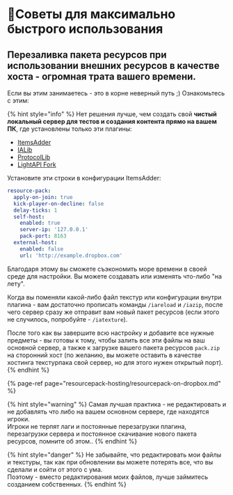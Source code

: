 # 🏁Советы для максимально быстрого использования

## Перезаливка пакета ресурсов при использовании внешних ресурсов в качестве хоста - огромная трата вашего времени.

Если вы этим занимаетесь - это в корне неверный путь ;\) Ознакомьтесь с этим:

{% hint style="info" %}
Нет решения лучше, чем создать свой **чистый локальный сервер для тестов и создания контента прямо на вашем ПК**, где установлены только эти плагины:

* [ItemsAdder](https://www.spigotmc.org/resources/%E2%9C%85must-have%E2%9C%85-itemsadder%E2%9C%A8textures-3d-models-emojis-ores-blocks-wings-tails-hats-more.73355/)
* [IALib](https://www.spigotmc.org/resources/ialib.75974/)
* [ProtocolLib](https://www.spigotmc.org/resources/protocollib.1997/)
* [LightAPI Fork](https://www.spigotmc.org/resources/lightapi-fork.48247/)

Установите эти строки в конфигурации ItemsAdder:

```yaml
resource-pack:
  apply-on-join: true
  kick-player-on-decline: false
  delay-ticks: 1
  self-host:
    enabled: true
    server-ip: '127.0.0.1'
    pack-port: 8163
  external-host:
    enabled: false
    url: 'http://example.dropbox.com'
```

Благодаря этому вы сможете съэкономить море времени в своей среде для настройки. Вы можете создавать или изменять что-либо "на лету".

Когда вы поменяли какой-либо файл текстур или конфигурации внутри плагина - вам достаточно прописать команды `/iareload` и `/iazip`, после чего сервер сразу же отправит вам новый пакет ресурсов \(если этого не случилось, попробуйте - `/iatexture`\).

После того как вы завершите всю настройку и добавите все нужные предметы - вы готовы к тому, чтобы залить все эти файлы на ваш основной сервер, а также к загрузке вашего пакета ресурсов `pack.zip` на сторонний хост \(по желанию, вы можете оставить в качестве хостинга текстурпака свой сервер, но для этого нужен открытый порт\).
{% endhint %}

{% page-ref page="resourcepack-hosting/resourcepack-on-dropbox.md" %}

{% hint style="warning" %}
Самая лучшая практика - не редактировать и не добавлять что либо на вашем основном сервере, где находятся игроки.  
Игроки не терпят лаги и постоянные перезагрузки плагина, перезагрузки сервера и постоянное скачивание нового пакета ресурсов, помните об этом..
{% endhint %}

{% hint style="danger" %}
Не забывайте, что редактировать мои файлы и текстуры, так как при обновлении вы можете потерять все, что вы сделали и сойти от этого с ума.  
Поэтому - вместо редактирования моих файлов, лучше займитесь созданием собственных.
{% endhint %}

